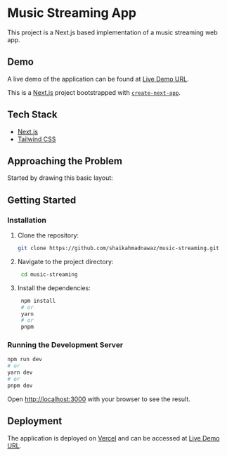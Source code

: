 # Music Streaming App

This project is a Next.js based implementation of a music streaming web app.

## Demo

A live demo of the application can be found at [Live Demo URL](https://next-music-streaming.vercel.app).

This is a [Next.js](https://nextjs.org/) project bootstrapped with [`create-next-app`](https://github.com/vercel/next.js/tree/canary/packages/create-next-app).

## Tech Stack

- [Next.js](https://nextjs.org)
- [Tailwind CSS](https://tailwindcss.com)

## Approaching the Problem

Started by drawing this basic layout:

## Getting Started

### Installation

1. Clone the repository:

   ```bash
   git clone https://github.com/shaikahmadnawaz/music-streaming.git
   ```

2. Navigate to the project directory:

   ```bash
    cd music-streaming
   ```

3. Install the dependencies:

   ```bash
    npm install
    # or
    yarn
    # or
    pnpm
   ```

### Running the Development Server

```bash
npm run dev
# or
yarn dev
# or
pnpm dev
```

Open [http://localhost:3000](http://localhost:3000) with your browser to see the result.

## Deployment

The application is deployed on [Vercel](https://vercel.com) and can be accessed at [Live Demo URL](https://next-music-streaming.vercel.app).

